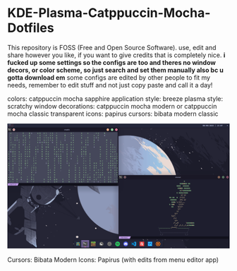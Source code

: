 # KDE-Plasma-Catppuccin-Mocha-Dotfiles
This repository is FOSS (Free and Open Source Software). use, edit and share however you like, if you want to give credits that is completely nice.
**i fucked up some settings so the configs are too and theres no window decors, or color scheme, so just search and set them manually also bc u gotta download em**
some configs are edited by other people to  fit my needs, remember to edit stuff and not just copy paste and call it a day!

colors: catppuccin mocha sapphire
application style: breeze
plasma style: scratchy
window decorations: catppuccin mocha modern or catppuccin mocha classic transparent
icons: papirus
cursors: bibata modern classic

![overview](https://github.com/elia83333/KDE-Catppuccin-Mocha-Dotfiles/blob/main/pasted%20file.png)

Cursors: Bibata Modern
Icons: Papirus (with edits from menu editor app)
